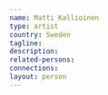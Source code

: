 ```yaml
---
name: Matti Kallioinen
type: artist
country: Sweden
tagline:
description:
related-persons:
connections:
layout: person
---
```

